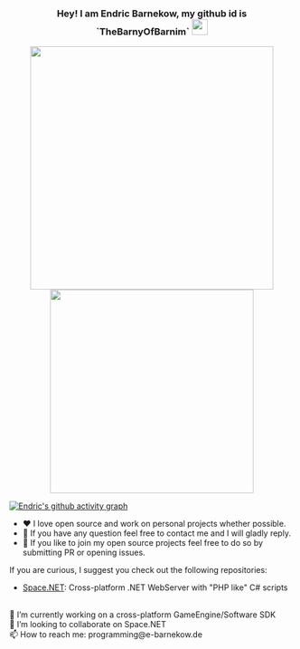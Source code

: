 <h3 align="center">
  <strong>Hey! I am Endric Barnekow, my github id is `TheBarnyOfBarnim`</strong>
  <img src="https://media.giphy.com/media/hvRJCLFzcasrR4ia7z/giphy.gif" width="28">
</h3>

<p align="center">
    <strong></strong>
</p>



<div class="container" align="center">
        <img alt="" width="430" src="https://github-readme-streak-stats.herokuapp.com?user=TheBarnyOfBarnim&theme=dark&hide_border=true"/>
        <img alt="" width="360" src="https://github-readme-stats.vercel.app/api/top-langs/?username=TheBarnyOfBarnim&hide=scss,css,javascript,html&layout=compact&theme=dark">
</div>

[![Endric's github activity graph](https://github-readme-activity-graph.cyclic.app/graph?username=TheBarnyOfBarnim&theme=react-dark)](https://github.com/TheBarnyOfBarnim/github-readme-activity-graph)


- :heart: I love open source and work on personal projects whether possible.
- 💬 If you have any question feel free to contact me and I will gladly reply.
- 🤔 If you like to join my open source projects feel free to do so by submitting PR or opening issues.

If you are curious, I suggest you check out the following repositories:

- [Space.NET](https://github.com/TheBarnyOfBarnim/Space.NET): Cross-platform .NET WebServer with "PHP like" C# scripts

<br>
🔭 I’m currently working on a cross-platform GameEngine/Software SDK<br>
👯 I’m looking to collaborate on Space.NET<br>
📫 How to reach me: programming@e-barnekow.de
